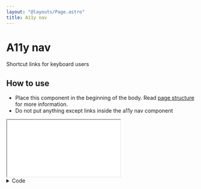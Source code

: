 ```yaml
---
layout: "@layouts/Page.astro"
title: A11y nav
---
```


# A11y nav

<p class="lead">Shortcut links for keyboard users</p>

## How to use

- Place this component in the beginning of the body. Read [page structure](/style/en/layout-structure/page-structure) for more information.
- Do not put anything except links inside the a11y nav component

<iframe src="/style/en/examples/a11y-nav/default" title="Example default a11y nav"></iframe>

<details>
<summary>Code</summary>
<div>

```html
<div class="kth-a11y-nav">
  <a href="#main-content">Go to main content</a>
</div>
```

```scss
@use "@kth/style/scss/components/a11y-nav.scss";
```

</div>
</details>
